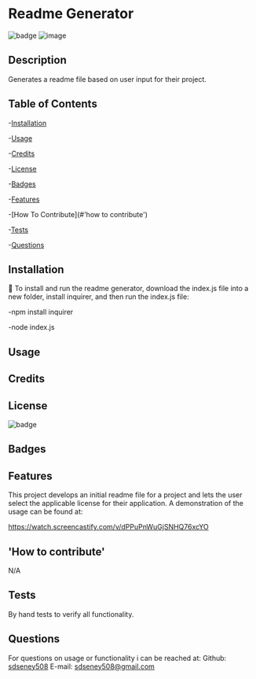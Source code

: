 
 # Readme Generator

 ![badge](https://img.shields.io/badge/license-MIT-blue)
![image](https://user-images.githubusercontent.com/62141103/155847209-2982620a-150f-4ff2-ad2f-31a4de120b27.png)

 ## Description
 Generates a readme file based on user input for their project.
 ## Table of Contents
 -[Installation](#installation)

 -[Usage](#usage)

 -[Credits](#credits)

 -[License](#license)

 -[Badges](#badges)

 -[Features](#features)

 -[How To Contribute](#'how to contribute')

 -[Tests](#tests)

 -[Questions](#questions)
 ## Installation
 💾 To install and run the readme generator, download the index.js file into a new folder, install inquirer, and then run the index.js file:
 
 -npm install inquirer
 
 -node index.js
 
 ## Usage
 ## Credits
 ## License
 ![badge](https://img.shields.io/badge/license-MIT-blue)
 ## Badges
 ## Features
 This project develops an initial readme file for a project and lets the user select the applicable license for their application.  A demonstration of the usage can be found at:
 
 https://watch.screencastify.com/v/dPPuPnWuGjSNHQ76xcYO
 ## 'How to contribute'
 N/A
 ## Tests
 By hand tests to verify all functionality.
 ## Questions
For questions on usage or functionality i can be reached at:
Github: [sdseney508](https://github.com/sdseney508)
E-mail: sdseney508@gmail.com
    
